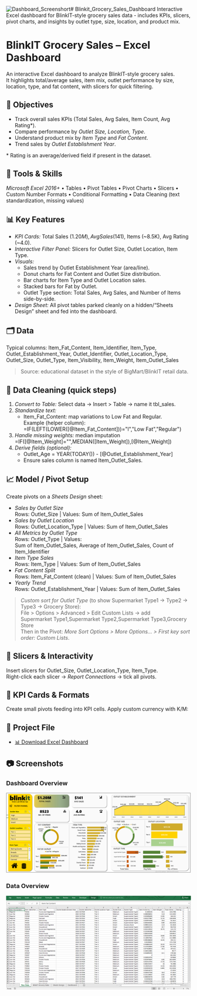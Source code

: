 <img width="1245" height="541" alt="Dashboard_Screenshort" src="https://github.com/user-attachments/assets/9c2a0d3d-6f60-4527-9285-ad49f1039710" /># Blinkit_Grocery_Sales_Dashboard
Interactive Excel dashboard for BlinkIT-style grocery sales data - includes KPIs, slicers, pivot charts, and insights by outlet type, size, location, and product mix.
# BlinkIT Grocery Sales – Excel Dashboard

An interactive Excel dashboard to analyze BlinkIT-style grocery sales.  
It highlights total/average sales, item mix, outlet performance by size, location, type, and fat content, with slicers for quick filtering.

## 🎯 Objectives
- Track overall sales KPIs (Total Sales, Avg Sales, Item Count, Avg Rating*).
- Compare performance by *Outlet Size, Location, Type*.
- Understand product mix by *Item Type* and *Fat Content*.
- Trend sales by *Outlet Establishment Year*.

\* Rating is an average/derived field if present in the dataset.

## 🧰 Tools & Skills
*Microsoft Excel 2016+* • Tables • Pivot Tables • Pivot Charts • Slicers • Custom Number Formats • Conditional Formatting • Data Cleaning (text standardization, missing values)  

## 📊 Key Features
- *KPI Cards:* Total Sales ($1.20M), Avg Sales ($141), Items (~8.5K), Avg Rating (~4.0).
- *Interactive Filter Panel:* Slicers for Outlet Size, Outlet Location, Item Type.
- *Visuals:*
  - Sales trend by Outlet Establishment Year (area/line).
  - Donut charts for Fat Content and Outlet Size distribution.
  - Bar charts for Item Type and Outlet Location sales.
  - Stacked bars for Fat by Outlet.
  - Outlet Type section: Total Sales, Avg Sales, and Number of Items side-by-side.
- *Design Sheet:* All pivot tables parked cleanly on a hidden/“Sheets Design” sheet and fed into the dashboard.

## 🗂 Data
Typical columns:
Item_Fat_Content, Item_Identifier, Item_Type, Outlet_Establishment_Year, Outlet_Identifier, Outlet_Location_Type, Outlet_Size, Outlet_Type, Item_Visibility, Item_Weight, Item_Outlet_Sales

> Source: educational dataset in the style of BigMart/BlinkIT retail data.

## 🧹 Data Cleaning (quick steps)
1. *Convert to Table:* Select data → Insert > Table → name it tbl_sales.
2. *Standardize text:*
   - Item_Fat_Content: map variations to Low Fat and Regular.  
     Example (helper column):  
     =IF(LEFT(LOWER([@Item_Fat_Content]))="l","Low Fat","Regular")
3. *Handle missing weights:* median imputation  
   =IF([@Item_Weight]="",MEDIAN([Item_Weight]),[@Item_Weight])
4. *Derive fields (optional):*
   - Outlet_Age = YEAR(TODAY()) - [@Outlet_Establishment_Year]
   - Ensure sales column is named Item_Outlet_Sales.

## 📈 Model / Pivot Setup
Create pivots on a *Sheets Design* sheet:

- *Sales by Outlet Size*  
  Rows: Outlet_Size | Values: Sum of Item_Outlet_Sales
- *Sales by Outlet Location*  
  Rows: Outlet_Location_Type | Values: Sum of Item_Outlet_Sales
- *All Metrics by Outlet Type*  
  Rows: Outlet_Type | Values:  
  Sum of Item_Outlet_Sales, Average of Item_Outlet_Sales, Count of Item_Identifier
- *Item Type Sales*  
  Rows: Item_Type | Values: Sum of Item_Outlet_Sales
- *Fat Content Split*  
  Rows: Item_Fat_Content (clean) | Values: Sum of Item_Outlet_Sales
- *Yearly Trend*  
  Rows: Outlet_Establishment_Year | Values: Sum of Item_Outlet_Sales

> *Custom sort for Outlet Type* (to show Supermarket Type1 → Type2 → Type3 → Grocery Store):  
> File > Options > Advanced > Edit Custom Lists → add  
> Supermarket Type1,Supermarket Type2,Supermarket Type3,Grocery Store  
> Then in the Pivot: *More Sort Options > More Options… > First key sort order: Custom Lists*.

## 🧩 Slicers & Interactivity
Insert slicers for Outlet_Size, Outlet_Location_Type, Item_Type.  
Right-click each slicer → *Report Connections* → tick all pivots.

## 🎨 KPI Cards & Formats
Create small pivots feeding into KPI cells. Apply custom currency with K/M:

## 📂 Project File
- [📊 Download Excel Dashboard](BlinkIT_Grocery_Data_Excel.xlsx)

## 📷 Screenshots

### Dashboard Overview 
![Dashboard Screenshot](Dashboard_Screenshort.png)

### Data Overview
![Raw Data Screenshot](Data_Screenshot.png)
